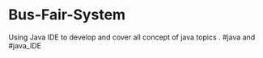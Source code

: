 # Bus-Fair-System
Using Java IDE to develop and cover  all concept of java topics .
#java and #java_IDE
